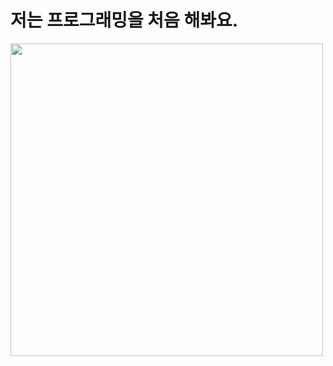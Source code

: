 # 저는 프로그래밍을 처음 해봐요.
<img src = "https://assets-cdn.github.com/images/modules/logos_page/Octocat.png" width = "500">

